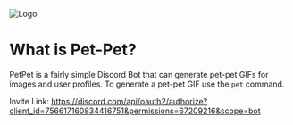 ![Logo](https://media.giphy.com/media/hprAf7DbntntXN3SDr/giphy.gif)

# What is Pet-Pet?
PetPet is a fairly simple Discord Bot that can generate pet-pet GIFs for images and user profiles.
To generate a pet-pet GIF use the `pet` command.

Invite Link: https://discord.com/api/oauth2/authorize?client_id=756617160834416751&permissions=67209216&scope=bot
